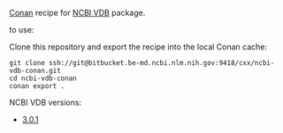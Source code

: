 
[Conan](https://docs.conan.io/en/latest/) recipe for [NCBI VDB](https://github.com/ncbi/ncbi-vdb) package.

to use:

Clone this repository and export the recipe into the local Conan cache:

    git clone ssh://git@bitbucket.be-md.ncbi.nlm.nih.gov:9418/cxx/ncbi-vdb-conan.git
    cd ncbi-vdb-conan
    conan export .

NCBI VDB versions:

- [3.0.1](https://github.com/ncbi/ncbi-vdb/releases/tag/3.0.1)

